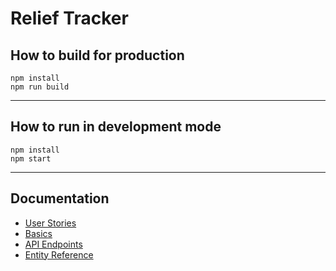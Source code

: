 # Relief Tracker

## How to build for production

```
npm install
npm run build
```

---

## How to run in development mode

```
npm install
npm start
```

---

## Documentation

- [User Stories](/user-stories.md)
- [Basics](/basics.md)
- [API Endpoints](/api.md)
- [Entity Reference](/entity-reference.md)
